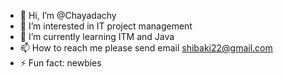 - 👋 Hi, I’m @Chayadachy
- 👀 I’m interested in IT project management
- 🌱 I’m currently learning ITM and Java
- 📫 How to reach me please send email shibaki22@gmail.com
- ⚡ Fun fact: newbies
<!---
Chayadachy/Chayadachy is a ✨ special ✨ repository because its `README.md` (this file) appears on your GitHub profile.
You can click the Preview link to take a look at your changes.
--->
